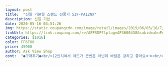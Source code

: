```yaml
---
layout: post 
title:  "신일 기본형 스탠드 선풍기 SIF-PA12NX" 
description: 신일 기본 ..
date: 2020-05-16 03:51:26 
img: https://static.coupangcdn.com/image/retail/images/2019/06/03/16/7/57879034-6d0e-418d-bcbb-0fa1aa3348e9.jpg 
linkUrl: https://link.coupang.com/re/AFFSDP?lptag=AF3600438&subid=ahnPublicAsk&pageKey=232976722&itemId=740022173&vendorItemId=4868722465&traceid=V0-113-3f152f656fb9f6bf 
categories: [1016] 
color: FF6F00 
price: 45900 
author: Ask View Shop 
cont:  "●구매후기●<br/>12인치여서 헤드가 큰변은 아닌데 바람은 강하고 좋아요ㅎㅎ<br/>거실용 선풍기는 이미 구매했는데 작은방에 두고 컴퓨터할때 쓰려고 가격대비 적당한걸로 구매했는데 대만족!!!<br/>그런데도 시원해요 미풍켜보고  놀랬어요<br/>기본선풍기들은 소음도 크니 요즘엔 저소음선풍기류를 많이 찾는데 이건 소음 크다고 느껴보지 못했네요!<br/>리모콘있는거 사봤는데  리모콘이 문제인지  혼자 켜지고  꺼지고 해서  불안해서  리모콘 없고  발 터치 가능한 옛날 방식으로  사면서도  가격은  싸지 않다 생각했는데 아깝지 않네요<br/>바람도 강하고 시원하니 가격대비 효율적이고 튼튼한 선풍기찾으시는분들 이거 강추입니당!!<br/>배송받고  바로 조립했는데 조립 쉽습니다  조립설명서도 필요없고 간단하고  무게는 적당하니 무게감  있습니다 너무 가벼운건 오히려  잘 고장날것 같아  걱정인데 적당해요<br/>선풍기 돌아가는 소리가 전혀 안나요<br/>신일꺼는 이미 사용하고있어서 믿고 구매했습니당ㅎㅎ<br/>신일꺼라 AS도 가능하니 최소 3년이상은 쓰지않을까 싶네요 ㅎㅎ 좋은상품 많이많이 파세요!!!<br/>신일선풍기가 저렴한편은 아닌데 이건 그중에 저렴하더라구요! 근데 저렴한거에비해 너무 튼튼하고 좋아요!<br/>약풍부터는 돌아가는 소리 납니다<br/>자취방에 쓰려고 샀는데 소음도 별로 안크고 기본으로 딱이네요! 올 여름 잘쓰겠습니다<br/>잡다한 기능이없어서 깔끔하고 사용하기 편해용! 기본 선풍기중에 최고ㅎ<br/>점점 더워지는 날씨때문에 미리 선풍기 한개더 구매했네요!!<br/>조립하고나니  선풍기 지름이 다른 선풍기보다 작네요<br/>특별한 기능이 있는건아니고, 제일 무난하고 기본에 충실한 선풍기에요!<br/>" 
---
```

